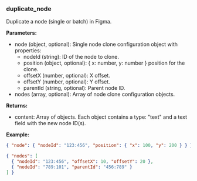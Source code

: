 ### duplicate_node
Duplicate a node (single or batch) in Figma.

**Parameters:**
- node (object, optional): Single node clone configuration object with properties:
  - nodeId (string): ID of the node to clone.
  - position (object, optional): { x: number, y: number } position for the clone.
  - offsetX (number, optional): X offset.
  - offsetY (number, optional): Y offset.
  - parentId (string, optional): Parent node ID.
- nodes (array, optional): Array of node clone configuration objects.

**Returns:**
- content: Array of objects. Each object contains a type: "text" and a text field with the new node ID(s).

**Example:**
```json
{ "node": { "nodeId": "123:456", "position": { "x": 100, "y": 200 } } }
```
```json
{ "nodes": [
  { "nodeId": "123:456", "offsetX": 10, "offsetY": 20 },
  { "nodeId": "789:101", "parentId": "456:789" }
] }
```
